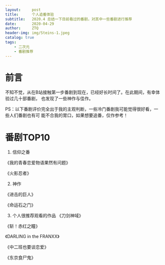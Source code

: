```yaml
---
layout:     post
title:      个人追番体验
subtitle:   2020.4 总结一下目前看过的番剧，对其中一些番剧进行推荐
date:       2020-04-29
author:     ZTQ
header-img: img/Steins-1.jpeg
catalog: true
tags:
    - 二次元
    - 番剧推荐
---
```

# 前言

   不知不觉，从在B站接触第一步番剧到现在，已经好长时间了。在此期间，有幸体验过几十部番剧，
   也发现了一些神作与佳作。
   
   PS：以下番剧评价完全出于我的主观判断，一些冷门番剧我可能觉得很好看，一些人们番剧也有可
    能不合我的胃口，如果想要追番，仅作参考！
   
# 番剧TOP10
   1. 信仰之番
  
   《我的青春恋爱物语果然有问题》
    
   《火影忍者》
 
   2. 神作
   
   《进击的巨人》
    
   《命运石之门》
   
   3. 个人很推荐观看的作品
   《刀剑神域》
    
   《斩！赤红之瞳》
   
   《DARLING in the FRANXX》
   
   《中二班也要谈恋爱》
   
   《东京食尸鬼》
    